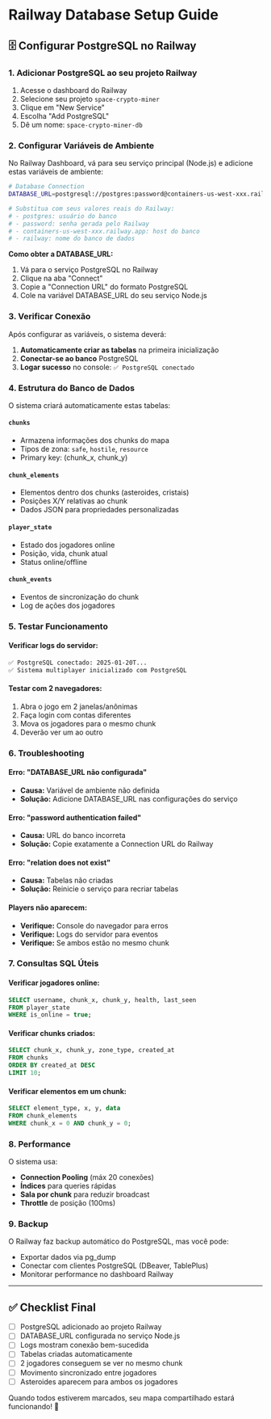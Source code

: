 # Railway Database Setup Guide

## 🗄️ Configurar PostgreSQL no Railway

### 1. Adicionar PostgreSQL ao seu projeto Railway

1. Acesse o dashboard do Railway
2. Selecione seu projeto `space-crypto-miner`
3. Clique em "New Service"
4. Escolha "Add PostgreSQL"
5. Dê um nome: `space-crypto-miner-db`

### 2. Configurar Variáveis de Ambiente

No Railway Dashboard, vá para seu serviço principal (Node.js) e adicione estas variáveis de ambiente:

```bash
# Database Connection
DATABASE_URL=postgresql://postgres:password@containers-us-west-xxx.railway.app:5432/railway

# Substitua com seus valores reais do Railway:
# - postgres: usuário do banco
# - password: senha gerada pelo Railway
# - containers-us-west-xxx.railway.app: host do banco
# - railway: nome do banco de dados
```

**Como obter a DATABASE_URL:**
1. Vá para o serviço PostgreSQL no Railway
2. Clique na aba "Connect"
3. Copie a "Connection URL" do formato PostgreSQL
4. Cole na variável DATABASE_URL do seu serviço Node.js

### 3. Verificar Conexão

Após configurar as variáveis, o sistema deverá:

1. **Automaticamente criar as tabelas** na primeira inicialização
2. **Conectar-se ao banco** PostgreSQL
3. **Logar sucesso** no console: `✅ PostgreSQL conectado`

### 4. Estrutura do Banco de Dados

O sistema criará automaticamente estas tabelas:

#### `chunks`
- Armazena informações dos chunks do mapa
- Tipos de zona: `safe`, `hostile`, `resource`
- Primary key: (chunk_x, chunk_y)

#### `chunk_elements`
- Elementos dentro dos chunks (asteroides, cristais)
- Posições X/Y relativas ao chunk
- Dados JSON para propriedades personalizadas

#### `player_state`
- Estado dos jogadores online
- Posição, vida, chunk atual
- Status online/offline

#### `chunk_events`
- Eventos de sincronização do chunk
- Log de ações dos jogadores

### 5. Testar Funcionamento

#### Verificar logs do servidor:
```bash
✅ PostgreSQL conectado: 2025-01-20T...
✅ Sistema multiplayer inicializado com PostgreSQL
```

#### Testar com 2 navegadores:
1. Abra o jogo em 2 janelas/anônimas
2. Faça login com contas diferentes
3. Mova os jogadores para o mesmo chunk
4. Deverão ver um ao outro

### 6. Troubleshooting

#### Erro: "DATABASE_URL não configurada"
- **Causa:** Variável de ambiente não definida
- **Solução:** Adicione DATABASE_URL nas configurações do serviço

#### Erro: "password authentication failed"
- **Causa:** URL do banco incorreta
- **Solução:** Copie exatamente a Connection URL do Railway

#### Erro: "relation does not exist"
- **Causa:** Tabelas não criadas
- **Solução:** Reinicie o serviço para recriar tabelas

#### Players não aparecem:
- **Verifique:** Console do navegador para erros
- **Verifique:** Logs do servidor para eventos
- **Verifique:** Se ambos estão no mesmo chunk

### 7. Consultas SQL Úteis

#### Verificar jogadores online:
```sql
SELECT username, chunk_x, chunk_y, health, last_seen
FROM player_state
WHERE is_online = true;
```

#### Verificar chunks criados:
```sql
SELECT chunk_x, chunk_y, zone_type, created_at
FROM chunks
ORDER BY created_at DESC
LIMIT 10;
```

#### Verificar elementos em um chunk:
```sql
SELECT element_type, x, y, data
FROM chunk_elements
WHERE chunk_x = 0 AND chunk_y = 0;
```

### 8. Performance

O sistema usa:
- **Connection Pooling** (máx 20 conexões)
- **Índices** para queries rápidas
- **Sala por chunk** para reduzir broadcast
- **Throttle** de posição (100ms)

### 9. Backup

O Railway faz backup automático do PostgreSQL, mas você pode:
- Exportar dados via pg_dump
- Conectar com clientes PostgreSQL (DBeaver, TablePlus)
- Monitorar performance no dashboard Railway

---

## ✅ Checklist Final

- [ ] PostgreSQL adicionado ao projeto Railway
- [ ] DATABASE_URL configurada no serviço Node.js
- [ ] Logs mostram conexão bem-sucedida
- [ ] Tabelas criadas automaticamente
- [ ] 2 jogadores conseguem se ver no mesmo chunk
- [ ] Movimento sincronizado entre jogadores
- [ ] Asteroides aparecem para ambos os jogadores

Quando todos estiverem marcados, seu mapa compartilhado estará funcionando! 🎉